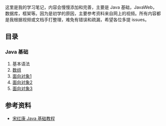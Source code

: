 这里是我的学习笔记，内容会慢慢添加和完善，主要是 Java 基础，JavaWeb，数据库，框架等。因为是初学的原因，主要参考资料来自网上的视频。所有内容都是我根据视频或文档手打整理，难免有错误和疏漏，希望各位多提 issues。
## 目录
### Java 基础
1. 基本语法
2. [数组](./JavaBase/doc/数组.md)
3. [面向对象1](./JavaBase/doc/面向对象1.md)
4. [面向对象2](./JavaBase/doc/面向对象2.md)
5. [面向对象3](./JavaBase/doc/面向对象3.md)

## 参考资料
* [宋红康 Java 基础教程](https://www.bilibili.com/video/av48144058)